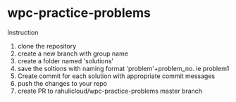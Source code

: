 # wpc-practice-problems
Instruction
1. clone the repository
2. create a new branch with group name
3. create a folder named 'solutions'
4. save the soltions with naming format 'problem'+problem_no. ie problem1
5. Create commit for each solution with appropriate commit messages
6. push the changes to your repo
7. create PR to rahulicloud/wpc-practice-problems master branch
